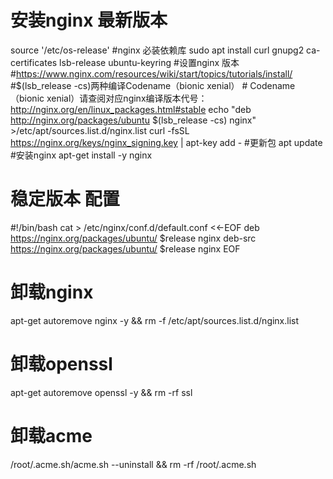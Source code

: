 # 安装nginx 最新版本
source '/etc/os-release'
#nginx 必装依赖库
sudo apt install curl gnupg2 ca-certificates lsb-release ubuntu-keyring
#设置nginx 版本
#https://www.nginx.com/resources/wiki/start/topics/tutorials/install/
#$(lsb_release -cs)两种编译Codename（bionic xenial）  #  Codename（bionic xenial）请查阅对应nginx编译版本代号：http://nginx.org/en/linux_packages.html#stable
echo "deb http://nginx.org/packages/ubuntu $(lsb_release -cs) nginx" >/etc/apt/sources.list.d/nginx.list
curl -fsSL https://nginx.org/keys/nginx_signing.key | apt-key add -
#更新包
apt update
#安装nginx
apt-get install -y nginx

# 稳定版本 配置
#!/bin/bash
cat > /etc/nginx/conf.d/default.conf <<-EOF
deb https://nginx.org/packages/ubuntu/ $release nginx
deb-src https://nginx.org/packages/ubuntu/ $release nginx
EOF

# 卸载nginx
apt-get autoremove nginx -y && rm -f /etc/apt/sources.list.d/nginx.list 

# 卸载openssl
apt-get autoremove  openssl -y && rm -rf ssl

# 卸载acme
 /root/.acme.sh/acme.sh --uninstall &&  rm -rf /root/.acme.sh
